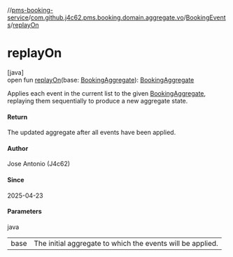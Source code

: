 //[pms-booking-service](../../../index.md)/[com.github.j4c62.pms.booking.domain.aggregate.vo](../index.md)/[BookingEvents](index.md)/[replayOn](replay-on.md)

# replayOn

[java]\
open fun [replayOn](replay-on.md)(base: [BookingAggregate](../../com.github.j4c62.pms.booking.domain.aggregate/-booking-aggregate/index.md)): [BookingAggregate](../../com.github.j4c62.pms.booking.domain.aggregate/-booking-aggregate/index.md)

Applies each event in the current list to the given [BookingAggregate](../../com.github.j4c62.pms.booking.domain.aggregate/-booking-aggregate/index.md), replaying them sequentially to produce a new aggregate state.

#### Return

The updated aggregate after all events have been applied.

#### Author

Jose Antonio (J4c62)

#### Since

2025-04-23

#### Parameters

java

| | |
|---|---|
| base | The initial aggregate to which the events will be applied. |